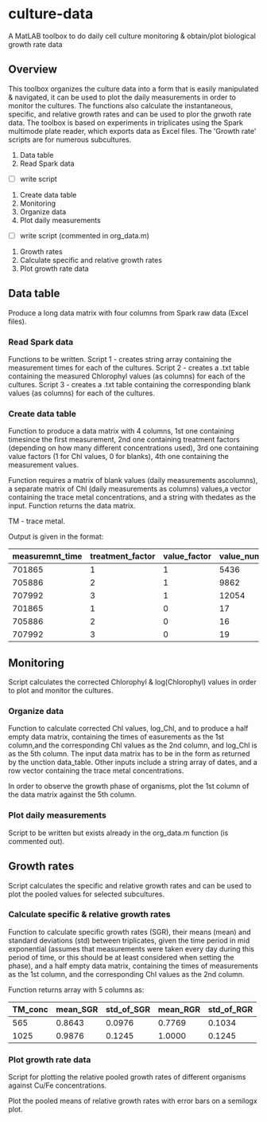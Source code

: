 # culture-data
A MatLAB toolbox to do daily cell culture monitoring &amp; obtain/plot biological growth rate data 

## Overview
This toolbox organizes the culture data into a form that is easily manipulated & navigated, it can be used to plot the daily measurements in order to monitor the cultures. The functions also calculate the instantaneous, specific, and relative growth rates and can be used to plor the grwoth rate data. The toolbox is based on experiments in triplicates using the Spark multimode plate reader, which exports data as Excel files. The 'Growth rate' scripts are for numerous subcultures.  

1. Data table 
  1. Read Spark data
  - [ ] write script
  1. Create data table 
1. Monitoring
  1. Organize data 
  1. Plot daily measurements
  - [ ] write script (commented in org_data.m)
1. Growth rates
  1. Calculate specific and relative growth rates
  1. Plot growth rate data
  
## Data table 
Produce a long data matrix with four columns from Spark raw data (Excel files). 
### Read Spark data 
Functions to be written. 
Script 1 - creates string array containing the measurement times for each of the cultures. 
Script 2 - creates a .txt table containing the measured Chlorophyl values (as columns) for each of the cultures. 
Script 3 - creates a .txt table containing the corresponding blank values (as columns) for each of the cultures. 
### Create data table
Function to produce a data matrix with 4 columns, 1st one containing timesince the first measurement, 2nd one containing treatment factors (depending on how many different concentrations used), 3rd one containing value factors (1 for Chl values, 0 for blanks), 4th one containing the measurement values.

Function requires a matrix of blank values (daily measurements ascolumns), a separate matrix of Chl (daily measurements as columns) values,a vector containing the trace metal concentrations, and a string with thedates as the input. Function returns the data matrix.

TM - trace metal. 

Output is given in the format: 

measuremnt_time | treatment_factor | value_factor | value_num
--------------- | ---------------- | ------------ | --------- 
701865 | 1 | 1 | 5436
705886 | 2 | 1 | 9862
707992 | 3 | 1 | 12054
701865 | 1 | 0 | 17
705886 | 2 | 0 | 16
707992 | 3 | 0 | 19

## Monitoring
Script calculates the corrected Chlorophyl & log(Chlorophyl) values in order to plot and monitor the cultures. 
### Organize data 
Function to calculate corrected Chl values, log_Chl, and to produce a half empty data matrix, containing the times of easurements as the 1st column,and the corresponding Chl values as the 2nd column, and log_Chl is as the 5th column. The input data matrix has to be in the form as returned by the unction data_table. Other inputs include a string array of dates, and a row vector containing the trace metal concentrations.

In order to observe the growth phase of organisms, plot the 1st column of the data matrix against the 5th column.
### Plot daily measurements
Script to be written but exists already in the org_data.m function (is commented out). 

## Growth rates
Script calculates the specific and relative growth rates and can be used to plot the pooled values for selected subcultures. 
### Calculate specific & relative growth rates
Function to calculate specific growth rates (SGR), their means (mean) and standard deviations (std) between triplicates, given the time period in mid exponential (assumes that measurements were taken every day during this period of time, or this should be at least considered when setting the phase), and a half empty data matrix, containing the times of measurements as the 1st column, and the corresponding Chl values as the 2nd column.

Function returns array with 5 columns as: 

TM_conc | mean_SGR | std_of_SGR | mean_RGR | std_of_RGR
------- | -------- | ---------- | -------- | ---------- 
565 | 0.8643 | 0.0976 | 0.7769 | 0.1034
1025 | 0.9876 | 0.1245 | 1.0000 | 0.1245

### Plot growth rate data
Script for plotting the relative pooled growth rates of different organisms against Cu/Fe concentrations.

Plot the pooled means of relative growth rates with error bars on a semilogx plot.
